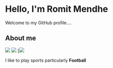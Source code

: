 # Hello, I'm Romit Mendhe
Welcome to my GitHub profile....


## About me
[![](https://img.shields.io/badge/Programming%20Language-Python-informational?style=flat&&color=2bbc8a&logo=pastebin)](#)
[![](https://img.shields.io/badge/Music-Metal-informational?style=flat&&color=2bbc8a&logo=applemusic)](#)
[[![](https://img.shields.io/badge/Sports-Football-informational?style=flat&&color=2bbc8a&logo=)](#)

I like to play sports particularly **Football**

